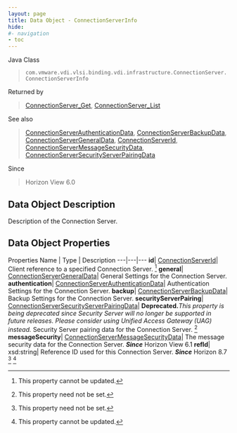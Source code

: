 ```yaml
---
layout: page
title: Data Object - ConnectionServerInfo
hide:
#- navigation
- toc
---
```






Java Class
> `com.vmware.vdi.vlsi.binding.vdi.infrastructure.ConnectionServer.ConnectionServerInfo`

Returned by
> [ConnectionServer_Get](vdi.infrastructure.ConnectionServer.md#get), [ConnectionServer_List](vdi.infrastructure.ConnectionServer.md#list)

See also
> [ConnectionServerAuthenticationData](vdi.infrastructure.ConnectionServer.AuthenticationData.md), [ConnectionServerBackupData](vdi.infrastructure.ConnectionServer.BackupData.md), [ConnectionServerGeneralData](vdi.infrastructure.ConnectionServer.GeneralData.md), [ConnectionServerId](vdi.entity.ConnectionServerId.md), [ConnectionServerMessageSecurityData](vdi.infrastructure.ConnectionServer.MessageSecurityData.md), [ConnectionServerSecurityServerPairingData](vdi.infrastructure.ConnectionServer.SecurityServerPairingData.md)

Since
> Horizon View 6.0


## Data Object Description

Description of the Connection Server.

## Data Object Properties
Properties
Name |  Type |  Description
---|---|---
**id**| [ConnectionServerId](vdi.entity.ConnectionServerId.md)|  Client reference to a specified Connection Server. [^2]
**general**| [ConnectionServerGeneralData](vdi.infrastructure.ConnectionServer.GeneralData.md)|  General Settings for the Connection Server.
**authentication**| [ConnectionServerAuthenticationData](vdi.infrastructure.ConnectionServer.AuthenticationData.md)|  Authentication Settings for the Connection Server.
**backup**| [ConnectionServerBackupData](vdi.infrastructure.ConnectionServer.BackupData.md)|  Backup Settings for the Connection Server.
**securityServerPairing**| [ConnectionServerSecurityServerPairingData](vdi.infrastructure.ConnectionServer.SecurityServerPairingData.md)| **Deprecated.**_This property is being deprecated since Security Server will no longer be supported in future releases. Please consider using Unified Access Gateway (UAG) instead._ Security Server pairing data for the Connection Server. [^1]
**messageSecurity**| [ConnectionServerMessageSecurityData](vdi.infrastructure.ConnectionServer.MessageSecurityData.md)|  The message security data for the Connection Server.  **_Since_** Horizon View 6.1
**refId**|  xsd:string|  Reference ID used for this Connection Server.  **_Since_** Horizon 8.7 [^1] [^2]


 


[^1]: This property need not be set.
[^2]: This property cannot be updated.